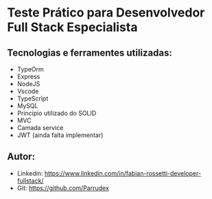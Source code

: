 # Teste Prático para Desenvolvedor Full Stack Especialista

## Tecnologias e ferramentes utilizadas:

- TypeOrm
- Express
- NodeJS
- Vscode
- TypeScript
- MySQL
- Principio utilizado do SOLID
- MVC
- Camada service
- JWT (ainda falta implementar)

## Autor:

- Linkedin: https://www.linkedin.com/in/fabian-rossetti-developer-fullstack/
- Git: https://github.com/Parrudex
